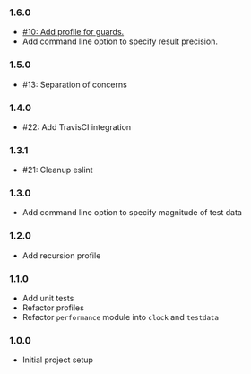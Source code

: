 ### 1.6.0
* [#10: Add profile for guards.](https://github.com/haensl/js-performance/issues/10)
* Add command line option to specify result precision.

### 1.5.0
* #13: Separation of concerns

### 1.4.0
* #22: Add TravisCI integration

### 1.3.1
* #21: Cleanup eslint

### 1.3.0
* Add command line option to specify magnitude of test data

### 1.2.0
* Add recursion profile

### 1.1.0
* Add unit tests
* Refactor profiles
* Refactor `performance` module into `clock` and `testdata`

### 1.0.0
* Initial project setup

